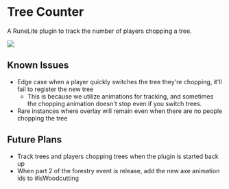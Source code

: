 # Tree Counter

A RuneLite plugin to track the number of players chopping a tree.

![](preview.png)

## Known Issues

- Edge case when a player quickly switches the tree they're chopping, it'll fail to register the new tree
    - This is because we utilize animations for tracking, and sometimes the chopping animation doesn't stop even if you
      switch trees.
- Rare instances where overlay will remain even when there are no people chopping the tree

## Future Plans

- Track trees and players chopping trees when the plugin is started back up
- When part 2 of the forestry event is release, add the new axe animation ids to #isWoodcutting